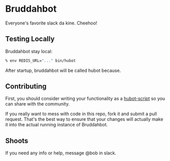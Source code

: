 # Bruddahbot

Everyone's favorite slack da kine. Cheehoo!

## Testing Locally

Bruddahbot stay local:

```bash
% env REDIS_URL="..." bin/hubot
```

After startup, bruddahbot will be called hubot because.

## Contributing

First, you should consider writing your functionality as a [hubot-script](https://github.com/github/hubot-scripts/blob/master/CONTRIBUTING.md) so you can share with the community.

If you really want to mess with code in this repo, fork it and submit a pull request. That's the best way to ensure that your changes will actually make it into the actual running instance of Bruddahbot.

## Shoots

If you need any info or help, message @bob in slack.

